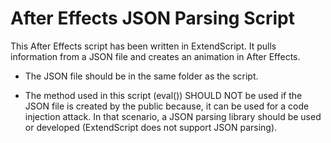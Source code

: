 # After Effects JSON Parsing Script
This After Effects script has been written in ExtendScript. It pulls information from a JSON file and creates an animation in After Effects.

* The JSON file should be in the same folder as the script.

* The method used in this script (eval()) SHOULD NOT be used if the JSON file is created by the public because, it can be used for a code injection attack. In that scenario, a JSON parsing library should be used or developed (ExtendScript does not support JSON parsing).
